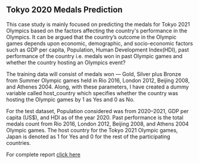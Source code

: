 ## Tokyo 2020 Medals Prediction 

This case study is mainly focused on predicting the medals for Tokyo 2021 Olympics based on the factors affecting the country's performance in the Olympics. It can be argued that the country’s outcome in the Olympic games depends upon economic, demographic, and socio-economic factors such as GDP per capita, Population, Human Development Index(HDI), past performance of the country i.e. medals won in past Olympic games and whether the country hosting an Olympics event?

The training data will consist of medals won — Gold, Silver plus Bronze from Summer Olympic games held in Rio 2016, London 2012, Beijing 2008, and Athenes 2004. Along, with these parameters, I have created a dummy variable called host_country which specifies whether the country was hosting the Olympic games by 1 as Yes and 0 as No.

For the test dataset, Population considered was from 2020–2021, GDP per capita (US$), and HDI as of the year 2020. Past performance is the total medals count from Rio 2016, London 2012, Beijing 2008, and Athens 2004 Olympic games. The host country for the Tokyo 2021 Olympic games, Japan is denoted as 1 for Yes and 0 for the rest of the participating countries.


For complete report [click here](https://medium.com/@kareliavaishnavi/tokyo-2021-olympics-medals-predictions-aceae04704f0)
